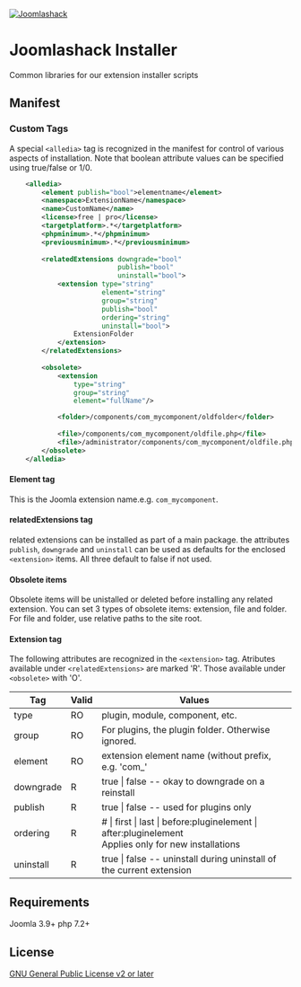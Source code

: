 [![Joomlashack](https://www.joomlashack.com/images/logo_circle_small.png)](https://www.joomlashack.com)

Joomlashack Installer
=====================

Common libraries for our extension installer scripts

## Manifest

### Custom Tags
A special `<alledia>` tag is recognized in the manifest for control of various aspects
of installation. Note that boolean attribute values can be specified using true/false or 1/0.
```xml
    <alledia>
        <element publish="bool">elementname</element>
        <namespace>ExtensionName</namespace>
        <name>CustomName</name>
        <license>free | pro</license>
        <targetplatform>.*</targetplatform>
        <phpminimum>.*</phpminimum>
        <previousminimum>.*</previousminimum>
        
        <relatedExtensions downgrade="bool"
                           publish="bool"
                           uninstall="bool">
            <extension type="string"
                       element="string"
                       group="string"
                       publish="bool"
                       ordering="string"
                       uninstall="bool">
                ExtensionFolder
            </extension>
        </relatedExtensions>
        
        <obsolete>
            <extension
                type="string"
                group="string"
                element="fullName"/>

            <folder>/components/com_mycomponent/oldfolder</folder>
    
            <file>/components/com_mycomponent/oldfile.php</file>
            <file>/administrator/components/com_mycomponent/oldfile.php</file>
        </obsolete>
    </alledia>
```

#### Element tag

This is the Joomla extension name.e.g. `com_mycomponent`.

#### relatedExtensions tag

related extensions can be installed as part of a main package. the attributes `publish`, `downgrade`
and `uninstall` can be used as defaults for the enclosed `<extension>` items. All three default to false
if not used.

#### Obsolete items

Obsolete items will be unistalled or deleted before installing any related extension.
You can set 3 types of obsolete items: extension, file and folder.
For file and folder, use relative paths to the site root.

#### Extension tag

The following attributes are recognized in the `<extension>` tag.
Atributes available under 
`<relatedExtensions>` are marked 'R'. Those available under `<obsolete>` with 'O'.

|Tag |Valid|Values|
|----|-----|------|
|type|RO|plugin, module, component, etc.|
|group|RO|For plugins, the plugin folder. Otherwise ignored.|
|element|RO|extension element name (without prefix, e.g. 'com_'|
|downgrade|R|true &#124; false -- okay to downgrade on a reinstall|
|publish|R|true &#124; false -- used for plugins only
|ordering|R|# &#124; first &#124; last &#124; before:pluginelement &#124; after:pluginelement<br>Applies only for new installations
|uninstall|R|true &#124; false -- uninstall during uninstall of the current extension|

## Requirements

Joomla 3.9+
php 7.2+

## License

[GNU General Public License v2 or later](http://www.gnu.org/copyleft/gpl.html)
